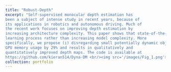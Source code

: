 ```yaml
---
title: "Robust-Depth"
excerpt: "Self-supervised monocular depth estimation has
been a subject of intense study in recent years, because of
its applications in robotics and autonomous driving. Much of
the recent work focuses on improving depth estimation by
increasing architecture complexity. This paper shows that state-of-the-art performance can be achieved by improving the
learning process rather than increasing model complexity. More
specifically, we propose (i) disregarding small potentially dynamic objects when training, and (ii) employing an appearance-based approach to separately estimate object pose for truly dynamic objects. We demonstrate that these simplifications reduce
GPU memory usage by 29% and results in qualitatively and
quantitatively improved depth maps. The code is available at
https://github.com/kieran514/Dyna-DM <br/><img src='/images/Fig_1.png'>"
collection: portfolio
---
```


